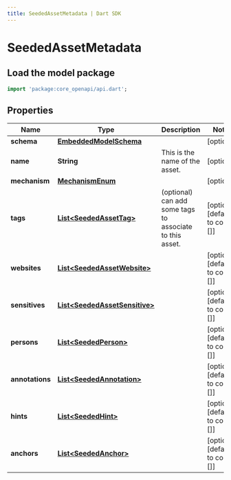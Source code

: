 ```yaml
---
title: SeededAssetMetadata | Dart SDK
---
```


# SeededAssetMetadata

## Load the model package
```dart
import 'package:core_openapi/api.dart';
```

## Properties
Name | Type | Description | Notes
------------ | ------------- | ------------- | -------------
**schema** | [**EmbeddedModelSchema**](EmbeddedModelSchema) |  | [optional] 
**name** | **String** | This is the name of the asset. | [optional] 
**mechanism** | [**MechanismEnum**](MechanismEnum) |  | [optional] 
**tags** | [**List\<SeededAssetTag\>**](SeededAssetTag) | (optional) can add some tags to associate to this asset. | [optional] [default to const []]
**websites** | [**List\<SeededAssetWebsite\>**](SeededAssetWebsite) |  | [optional] [default to const []]
**sensitives** | [**List\<SeededAssetSensitive\>**](SeededAssetSensitive) |  | [optional] [default to const []]
**persons** | [**List\<SeededPerson\>**](SeededPerson) |  | [optional] [default to const []]
**annotations** | [**List\<SeededAnnotation\>**](SeededAnnotation) |  | [optional] [default to const []]
**hints** | [**List\<SeededHint\>**](SeededHint) |  | [optional] [default to const []]
**anchors** | [**List\<SeededAnchor\>**](SeededAnchor) |  | [optional] [default to const []]




